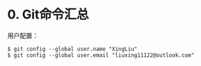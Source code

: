 # 0. Git命令汇总

用户配置：

```shell
$ git config --global user.name "XingLiu"
$ git config --global user.email "liuxing11122@outlook.com"
```

